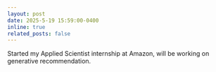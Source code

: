 ```yaml
---
layout: post
date: 2025-5-19 15:59:00-0400
inline: true
related_posts: false
---
```


Started my Applied Scientist internship at Amazon, will be working on generative recommendation.